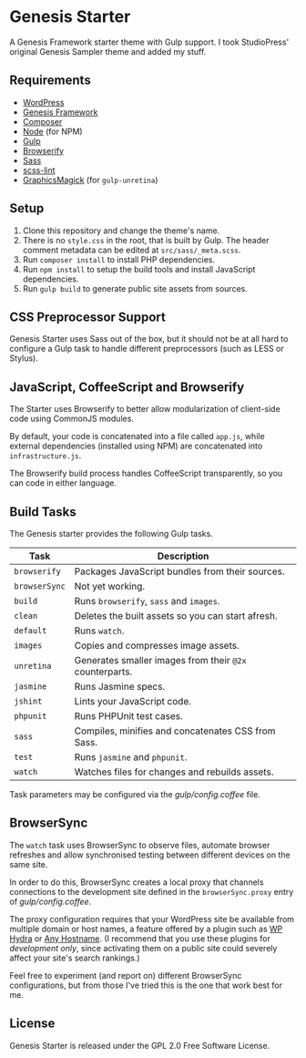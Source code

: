 # Genesis Starter

A Genesis Framework starter theme with Gulp support.  I took StudioPress' original Genesis Sampler theme and added my stuff.

## Requirements

* [WordPress](https://wordpress.org/)
* [Genesis Framework](http://my.studiopress.com/themes/genesis/)
* [Composer](https://getcomposer.org/)
* [Node](http://nodejs.org/) (for NPM)
* [Gulp](http://gulpjs.com/)
* [Browserify](http://browserify.org/)
* [Sass](http://sass-lang.com/)
* [scss-lint](https://github.com/causes/scss-lint)
* [GraphicsMagick](http://www.graphicsmagick.org/) (for `gulp-unretina`)

## Setup

1. Clone this repository and change the theme's name.
2. There is no `style.css` in the root, that is built by Gulp. The header comment metadata can be edited at `src/sass/_meta.scss`.
3. Run `composer install` to install PHP dependencies.
4. Run `npm install` to setup the build tools and install JavaScript dependencies.
5. Run `gulp build` to generate public site assets from sources.

## CSS Preprocessor Support

Genesis Starter uses Sass out of the box, but it should not be at all hard to configure a Gulp task to handle different preprocessors (such as LESS or Stylus).

## JavaScript, CoffeeScript and Browserify

The Starter uses Browserify to better allow modularization of client-side code using CommonJS modules.

By default, your code is concatenated into a file called `app.js`, while external dependencies (installed using NPM) are concatenated into `infrastructure.js`.

The Browserify build process handles CoffeeScript transparently, so you can code in either language.

## Build Tasks

The Genesis starter provides the following Gulp tasks.

| Task          | Description                                             |
| ------------- | ------------------------------------------------------- |
| `browserify`  | Packages JavaScript bundles from their sources.         |
| `browserSync` | Not yet working.                                        |
| `build`       | Runs `browserify`, `sass` and `images`.                 |
| `clean`       | Deletes the built assets so you can start afresh.       |
| `default`     | Runs `watch`.                                           |
| `images`      | Copies and compresses image assets.                     |
| `unretina`    | Generates smaller images from their `@2x` counterparts. |
| `jasmine`     | Runs Jasmine specs.                                     |
| `jshint`      | Lints your JavaScript code.                             |
| `phpunit`     | Runs PHPUnit test cases.                                |
| `sass`        | Compiles, minifies and concatenates CSS from Sass.      |
| `test`        | Runs `jasmine` and `phpunit`.                           |
| `watch`       | Watches files for changes and rebuilds assets.          |

Task parameters may be configured via the _gulp/config.coffee_ file.

## BrowserSync

The `watch` task uses BrowserSync to observe files, automate browser refreshes and allow synchronised testing between different devices on the same site.

In order to do this, BrowserSync creates a local proxy that channels connections to the development site defined in the `browserSync.proxy` entry of _gulp/config.coffee_.

The proxy configuration requires that your WordPress site be available from multiple domain or host names, a feature offered by a plugin such as [WP Hydra](https://wordpress.org/plugins/wp-hydra/) or [Any Hostname](https://wordpress.org/plugins/any-hostname/). (I recommend that you use these plugins for _development only_, since activating them on a public site could severely affect your site's search rankings.)

Feel free to experiment (and report on) different BrowserSync configurations, but from those I've tried this is the one that work best for me.

## License

Genesis Starter is released under the GPL 2.0 Free Software License.
